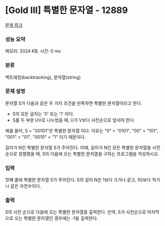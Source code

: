# [Gold III] 특별한 문자열 - 12889 

[문제 링크](https://www.acmicpc.net/problem/12889) 

### 성능 요약

메모리: 2024 KB, 시간: 0 ms

### 분류

백트래킹(backtracking), 문자열(string)

### 문제 설명

<p>문자열 S가 다음과 같은 두 가지 조건을 만족하면 특별한 문자열이라고 한다.</p>

<ul>
	<li>S의 모든 글자는 '0' 또는 '1' 이다.</li>
	<li>S를 두 부분 UV로 나누었을 때, U가 V보다 사전순으로 앞서야 한다. </li>
</ul>

<p>예를 들어, S = "00101"은 특별한 문자열 이다. 이유는 "0" < "0101", "00" < "101", "001" < "01", "0010" < "1" 이기 때문이다.</p>

<p>길이가 N인 특별한 문자열 S가 주어진다. 이때, 길이가 N인 모든 특별한 문자열을 사전 순으로 정렬했을 때, S의 다음에 오는 특별한 문자열을 구하는 프로그램을 작성하시오.</p>

### 입력 

 <p>첫째 줄에 특별한 문자열 S가 주어진다. S의 길이 N은 1보다 크거나 같고, 50보다 작거나 같은 자연수이다.</p>

### 출력 

 <p>S의 사전 순으로 다음에 오는 특별한 문자열을 출력한다. 만약, S가 사전순으로 마지막으로 오는 특별한 문자열인 경우에는 -1을 출력한다.</p>

